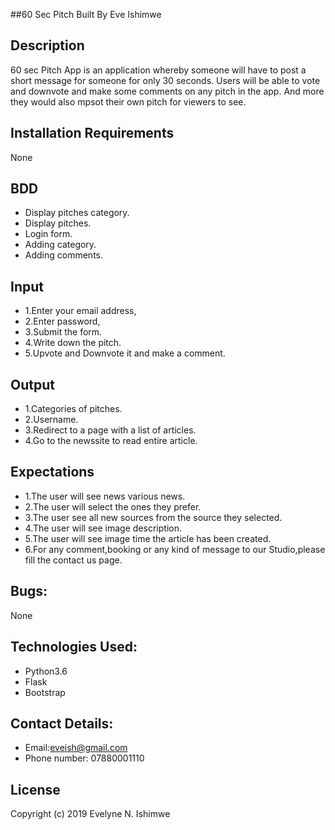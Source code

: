 ##60 Sec Pitch 
Built By Eve Ishimwe

## Description
60 sec Pitch App is an application whereby someone will have to post a short message for someone for only 30 seconds. Users will be able to vote and downvote and make some comments on any pitch in the app. And more they would also mpsot their own pitch for viewers to see. 

## Installation Requirements
None

## BDD
* Display pitches category.
* Display pitches.
* Login form.
* Adding category.
* Adding comments.

## Input
* 1.Enter your email address,
* 2.Enter password,
* 3.Submit the form.
* 4.Write down the pitch.
* 5.Upvote and Downvote it and make a comment.

## Output
* 1.Categories of pitches.
* 2.Username.
* 3.Redirect to a page with a list of articles.
* 4.Go to the newssite to read entire article.

## Expectations
* 1.The user will see news various news.
* 2.The user will select the ones they prefer.
* 3.The user see all new sources from the source they selected.
* 4.The user will see image description.
* 5.The user will see  image time the article has been created.
* 6.For any comment,booking or any kind of message to our Studio,please fill the contact us page. 

## Bugs:
None

## Technologies Used:
* Python3.6
* Flask 
* Bootstrap  

## Contact Details:
* Email:eveish@gmail.com
* Phone number: 07880001110

## License
Copyright (c) 2019 Evelyne N. Ishimwe 
